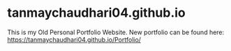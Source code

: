# tanmaychaudhari04.github.io
This is my Old Personal Portfolio Website. New portfolio can be found here: https://tanmaychaudhari04.github.io/Portfolio/
